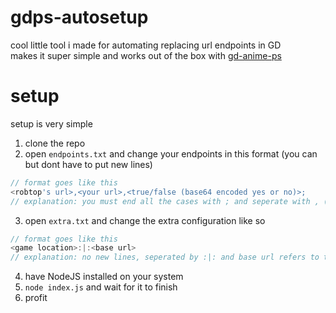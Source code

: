 # gdps-autosetup
cool little tool i made for automating replacing url endpoints in GD  
makes it super simple and works out of the box with [gd-anime-ps](https://github.com/koneko/gd-anime-ps)  
# setup
setup is very simple  
1. clone the repo
2. open `endpoints.txt` and change your endpoints in this format (you can but dont have to put new lines)
```js
// format goes like this
<robtop's url>,<your url>,<true/false (base64 encoded yes or no)>;
// explanation: you must end all the cases with ; and seperate with , (no space in between), your url must be the same length as robtops
```
3. open `extra.txt` and change the extra configuration like so
```js
// format goes like this
<game location>:|:<base url>
// explanation: no new lines, seperated by :|: and base url refers to the database url without anything extra (already filled out in example)
```
4. have NodeJS installed on your system
5. `node index.js` and wait for it to finish
6. profit
